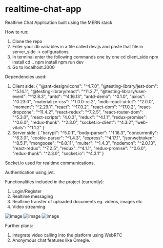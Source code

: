 # realtime-chat-app

Realtime Chat Application built using the MERN stack



How to run: 


1) Clone the repo
2) Enter your db variables in a file called dev.js and paste that file in server_side -> cofigurations
3) In terminal enter the following commands one by one
    cd client_side
    npm install
    cd ..
    npm install
    npm run dev
4) Go to localhost:3000


Dependencies used: 
1) Client side:
  {
    "@ant-design/icons": "^4.7.0",
    "@testing-library/jest-dom": "^5.14.1",
    "@testing-library/react": "^11.2.7",
    "@testing-library/user-event": "^12.8.3",
    "antd": "^4.16.13",
    "antd-demo": "^0.1.0",
    "axios": "^0.23.0",
    "materialize-css": "^1.0.0-rc.2",
    "mdb-react-ui-kit": "^2.0.0",
    "moment": "^2.29.1",
    "react": "^17.0.2",
    "react-dom": "^17.0.2",
    "react-dropzone": "^11.4.2",
    "react-redux": "^7.2.5",
    "react-router-dom": "^5.3.0",
    "react-scripts": "4.0.3",
    "redux": "^4.1.1",
    "redux-promise": "^0.6.0",
    "redux-thunk": "^2.3.0",
    "socket.io-client": "^4.3.2",
    "web-vitals": "^1.1.2"
  }
2) Server side:
  {
    "bcrypt": "^5.0.1",
    "body-parser": "^1.18.3",
    "concurrently": "^6.3.0",
    "cookie-parser": "^1.4.3",
    "express": "^4.17.1",
    "jsonwebtoken": "^8.5.1",
    "mongoose": "^6.0.11",
    "multer": "^1.4.3",
    "nodemon": "^2.0.13",
    "react-redux": "^7.2.5",
    "redux": "^4.1.1",
    "redux-promise": "^0.6.0",
    "redux-thunk": "^2.3.0",
    "socket.io": "^4.3.1"
  }

Socket.io used for realtime communications.

Authentication using jwt.



Functionalities included in the project (currently):
1) Login/Register
2) Realtime messaging
3) Realtime transfer of uploaded documents eg. videos, images etc
4) Video streaming

![image](https://user-images.githubusercontent.com/66993183/142037471-f473eb6e-56df-4f99-be48-93f68b61a974.png)
![image](https://user-images.githubusercontent.com/66993183/142037536-de7b4de4-cd1b-47af-bf56-888d9670a643.png)
![image](https://user-images.githubusercontent.com/66993183/142037602-c8f86cd2-9130-4e7b-bddc-9ad08087dbaa.png)



Further plans:
1) Integrate video calling into the platform using WebRTC
2) Anonymous chat features like Omegle.

